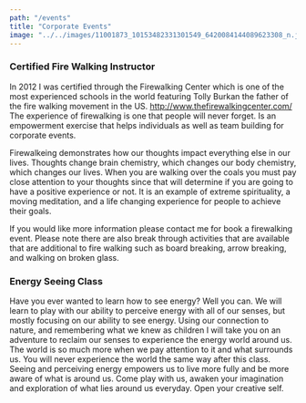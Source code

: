 ```yaml
---
path: "/events"
title: "Corporate Events"
image: "../../images/11001873_10153482331301549_6420084144089623308_n.jpg"
---
```


### Certified Fire Walking Instructor

In 2012 I was certified through the Firewalking Center which is one of the most experienced schools in the world featuring Tolly Burkan the father of the fire walking movement in the US. http://www.thefirewalkingcenter.com/ The experience of firewalking is one that people will never forget. Is an empowerment exercise that helps individuals as well as team building for corporate events.

Firewalkeing demonstrates how our thoughts impact everything else in our lives. Thoughts change brain chemistry, which changes our body chemistry, which changes our lives. When you are walking over the coals you must pay close attention to your thoughts since that will determine if you are going to have a positive experience or not. It is an example of extreme spirituality, a moving meditation, and a life changing experience for people to achieve their goals.

If you would like more information please contact me for book a firewalking event. Please note there are also break through activities that are available that are additional to fire walking such as board breaking, arrow breaking, and walking on broken glass.


### Energy Seeing Class

Have you ever wanted to learn how to see energy? Well you can. We will learn to play with our ability to perceive energy with all of our senses, but mostly focusing on our ability to see energy. Using our connection to nature, and remembering what we knew as children I will take you on an adventure to reclaim our senses to experience the energy world around us. The world is so much more when we pay attention to it and what surrounds us. You will never experience the world the same way after this class. Seeing and perceiving energy empowers us to live more fully and be more aware of what is around us. Come play with us, awaken your imagination and exploration of what lies around us everyday. Open your creative self.
